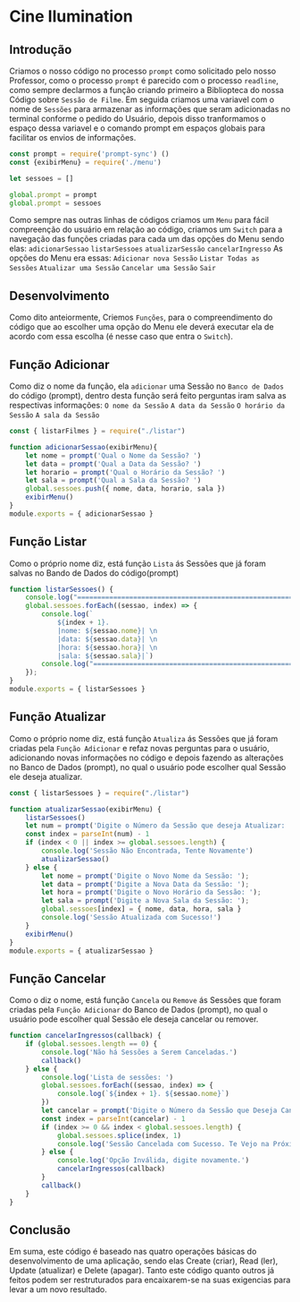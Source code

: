 # Cine Ilumination
## Introdução 
Criamos o nosso código no processo `prompt` como solicitado pelo nosso Professor, como o processo `prompt` é parecido com o processo `readline`, como sempre declarmos a função criando primeiro a Bibliopteca do nossa Código sobre `Sessão de Filme`. Em seguida criamos uma variavel com o nome de `Sessões` para armazenar as informações que seram adicionadas no terminal conforme o pedido do Usuário, depois disso tranformamos o espaço dessa variavel e o comando prompt em espaços globais para facilitar os envios de informações. 
```Javascript
const prompt = require('prompt-sync') ()
const {exibirMenu} = require('./menu')

let sessoes = []

global.prompt = prompt
global.prompt = sessoes
```
Como sempre nas outras linhas de códigos criamos um `Menu` para fácil compreenção do usuário em relação ao código, criamos um `Switch` para a navegação das funções criadas para cada um das opções do Menu sendo elas: 
`adicionarSessao`
`listarSessoes`
`atualizarSessão`
`cancelarIngresso`
As opções do Menu era essas: 
`Adicionar nova Sessão`
`Listar Todas as Sessões`
`Atualizar uma Sessão`
`Cancelar uma Sessão`
`Sair`

## Desenvolvimento
Como dito anteiormente, Criemos `Funções`, para o compreendimento do código que ao escolher uma opção do Menu ele deverá executar ela de acordo com essa escolha (é nesse caso que entra o `Switch`).

## Função Adicionar
Como diz o nome da função, ela `adicionar` uma Sessão no `Banco de Dados` do código (prompt), dentro desta função será feito perguntas iram salva as respectivas informações: 
`O nome da Sessão`
`A data da Sessão`
`O horário da Sessão`
`A sala da Sessão`
```javascript
const { listarFilmes } = require("./listar")

function adicionarSessao(exibirMenu){
    let nome = prompt('Qual o Nome da Sessão? ')
    let data = prompt('Qual a Data da Sessão? ')
    let horario = prompt('Qual o Horário da Sessão? ')
    let sala = prompt('Qual a Sala da Sessão? ')
    global.sessoes.push({ nome, data, horario, sala })
    exibirMenu()
}
module.exports = { adicionarSessao }
```
## Função Listar
Como o próprio nome diz, está função `Lista` ás Sessões que já foram salvas no Bando de Dados do código(prompt)
```javascript
function listarSessoes() {
    console.log("=======================================================")
    global.sessoes.forEach((sessao, index) => {
        console.log(`
            ${index + 1}.
            |nome: ${sessao.nome}| \n
            |data: ${sessao.data}| \n
            |hora: ${sessao.hora}| \n
            |sala: ${sessao.sala}|`)
        console.log("=======================================================")
    });
}
module.exports = { listarSessoes }
```
## Função Atualizar
Como o próprio nome diz, está função `Atualiza` ás Sessões que já foram criadas pela `Função Adicionar` e refaz novas perguntas para o usuário, adicionando novas informações no código e depois fazendo as alterações no Banco de Dados (prompt), no qual o usuário pode escolher qual Sessão ele deseja atualizar.
```javascript
const { listarSessoes } = require("./listar")

function atualizarSessao(exibirMenu) {
    listarSessoes()
    let num = prompt('Digite o Número da Sessão que deseja Atualizar: ')
    const index = parseInt(num) - 1
    if (index < 0 || index >= global.sessoes.length) {
        console.log('Sessão Não Encontrada, Tente Novamente')
        atualizarSessao()
    } else {
        let nome = prompt('Digite o Novo Nome da Sessão: ');
        let data = prompt('Digite a Nova Data da Sessão: ');
        let hora = prompt('Digite o Novo Horário da Sessão: ');
        let sala = prompt('Digite a Nova Sala da Sessão: ');
        global.sessoes[index] = { nome, data, hora, sala }
        console.log('Sessão Atualizada com Sucesso!')
    }
    exibirMenu()
}
module.exports = { atualizarSessao }
```
## Função Cancelar
Como o diz o nome, está função `Cancela` ou `Remove` ás Sessões que foram criadas pela `Função Adicionar` do Banco de Dados (prompt), no qual o usuário pode escolher qual Sessão ele deseja cancelar ou remover.
```javascript
function cancelarIngressos(callback) {
    if (global.sessoes.length == 0) {
        console.log('Não há Sessões a Serem Canceladas.')
        callback()
    } else {
        console.log('Lista de sessões: ')
        global.sessoes.forEach((sessao, index) => {
            console.log(`${index + 1}. ${sessao.nome}`)
        })
        let cancelar = prompt('Digite o Número da Sessão que Deseja Cancelar: ')
        const index = parseInt(cancelar) - 1
        if (index >= 0 && index < global.sessoes.length) {
            global.sessoes.splice(index, 1)
            console.log('Sessão Cancelada com Sucesso. Te Vejo na Próxima Vez :)')
        } else {
            console.log('Opção Inválida, digite novamente.')
            cancelarIngressos(callback)
        }
        callback()
    }
}
```
## Conclusão
Em suma, este código é baseado nas quatro operações básicas do desenvolvimento de uma aplicação, sendo elas Create (criar), Read (ler), Update (atualizar) e Delete (apagar). Tanto este código quanto outros já feitos podem ser restruturados para encaixarem-se na suas exigencias para levar a um novo resultado.
